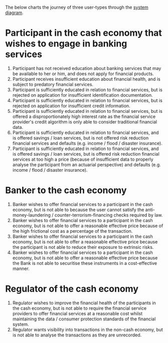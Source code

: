 The below charts the journey of three user-types through the [system diagram](https://github.com/Cash-Economy/BMGF/blob/master/Artifacts/System%20Diagram.jpg).

# Participant in the cash economy that wishes to engage in banking services
1. Participant has not received education about banking services that may be available to her or him, and does not apply for financial products.
2. Participant receives insufficient education about financial health, and is subject to predatory financial services.
3. Participant is sufficiently educated in relation to financial services, but is rejected on application for insufficient identification documentation.
4. Participant is sufficiently educated in relation to financial services, but is rejected on application for insufficient credit information.
5. Participant is sufficiently educated in relation to financial services, but is offered a disproportionately high interest rate as the financial service provider's credit algorithm is only able to consider traditional financial data.
6. Participant is sufficiently educated in relation to financial services, and is offered savings / loan services, but is not offered risk reduction financial services and defaults (e.g. income / flood / disaster insurance).
7. Participant is sufficiently educated in relation to financial services, and is offered savings / loan services, but is offered risk reduction financial services at too high a price (because of insufficient data to properly analyse the participant from an actuarial perspective) and defaults (e.g. income / flood / disaster insurance).

# Banker to the cash economy
1. Banker wishes to offer financial services to a participant in the cash economy, but is not able to because the user cannot satisfy the anti-money-laundering / counter-terrorism-financing checks required by law.
2. Banker wishes to offer financial services to a participant in the cash economy, but is not able to offer a reasonable effective price because of the high frictional cost as a percentage of the transaction.
3. Banker wishes to offer financial services to a participant in the cash economy, but is not able to offer a reasonable effective price because the participant is not able to reduce their exposure to extrinsic risks.
4. Banker wishes to offer financial services to a participant in the cash economy, but is not able to offer a reasonable effective price because the Bank is not able to securitise these instruments in a cost-effective manner.

# Regulator of the cash economy
1. Regulator wishes to improve the financial health of the participants in the cash economy, but is not able to require the financial service providers to offer financial services at a reasonable cost whilst maintaining the data / consumer protection standards of the financial system.
2. Regulator wants visibility into transactions in the non-cash economy, but is not able to analyse the transactions as they are unrecorded.


